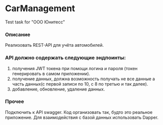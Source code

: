 # CarManagement
Test task for "ООО Юнитесс"

### Описание
Реализовать REST-API для учёта автомобилей.

### API должно содержать следующие эндпоинты:
1. получения JWT токена при помощи логина и пароля (токен генерировать в самом приложении).
2. получение данных, должна возможность получать не все данные а часть данных(с первой записи по 10, с 8 по третью и так далее).
3. добавление, обновление, удаление данных.

### Прочее
Подключить к API swagger.
Код организовать так, будто это реальное приложение.
Для взаимодействия с базой данных использовать Dapper.